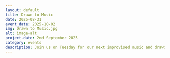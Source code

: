```yaml
---
layout: default
title: Drawn to Music
date: 2025-08-31
event_date: 2025-10-02
img: Drawn to Music.jpg
alt: image-alt
project-date: 2nd September 2025
category: events
description: Join us on Tuesday for our next improvised music and drawing session with musicians ‘Managed Decline’ who will provide off the cuff soundscapes for you to immerse into while free flow drawing, painting or writing etc. We have pens, paints and paper etc for everyone to use though you are welcome to bring your own materials. All levels welcome and we especially like to see people having a go for the first time. It’s a very informal, relaxed session that is about being in the moment and seeing where that takes you. All welcome, free entry through donations to musicians and venue are much appreciated and help keeps our events going. Hope to see you there. 
---
```

